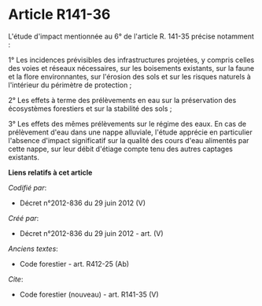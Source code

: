 # Article R141-36

L'étude d'impact mentionnée au 6° de l'article R. 141-35 précise notamment :

1° Les incidences prévisibles des infrastructures projetées, y compris celles des voies et réseaux nécessaires, sur les
boisements existants, sur la faune et la flore environnantes, sur l'érosion des sols et sur les risques naturels à
l'intérieur du périmètre de protection ;

2° Les effets à terme des prélèvements en eau sur la préservation des écosystèmes forestiers et sur la stabilité des sols ;

3° Les effets des mêmes prélèvements sur le régime des eaux. En cas de prélèvement d'eau dans une nappe alluviale, l'étude
apprécie en particulier l'absence d'impact significatif sur la qualité des cours d'eau alimentés par cette nappe, sur leur
débit d'étiage compte tenu des autres captages existants.

**Liens relatifs à cet article**

_Codifié par_:

  - Décret n°2012-836 du 29 juin 2012 (V)

_Créé par_:

  - Décret n°2012-836 du 29 juin 2012 - art. (V)

_Anciens textes_:

  - Code forestier - art. R412-25 (Ab)

_Cite_:

  - Code forestier (nouveau) - art. R141-35 (V)
